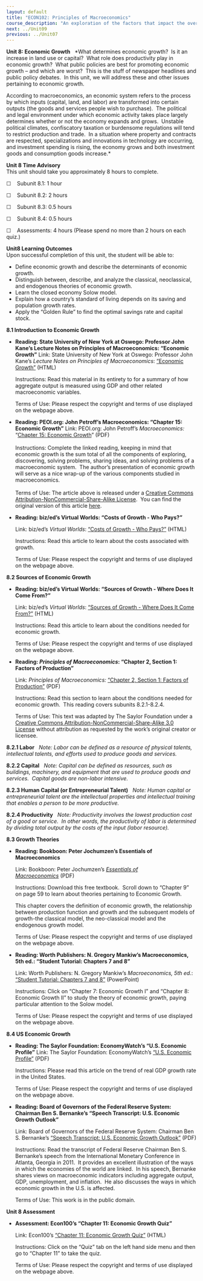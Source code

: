 ```yaml
---
layout: default
title: "ECON102: Principles of Macroeconomics"
course_description: "An exploration of the factors that impact the overall performance of economies. The course focuses on public policies helping and hindering the achievement of intended outcomes, such as reducing unemployment or increasing trade."
next: ../Unit09
previous: ../Unit07
---
```

**Unit 8: Economic Growth** <span id="8"></span> 
*What determines economic growth?  Is it an increase in land use or
capital?  What role does productivity play in economic growth?  What
public policies are best for promoting economic growth – and which are
worst?  This is the stuff of newspaper headlines and public policy
debates.  In this unit, we will address these and other issues
pertaining to economic growth.  
  
 According to macroeconomics, an economic system refers to the process
by which inputs (capital, land, and labor) are transformed into certain
outputs (the goods and services people wish to purchase).  The political
and legal environment under which economic activity takes place largely
determines whether or not the economy expands and grows.  Unstable
political climates, confiscatory taxation or burdensome regulations will
tend to restrict production and trade.  In a situation where property
and contracts are respected, specializations and innovations in
technology are occurring, and investment spending is rising, the economy
grows and both investment goods and consumption goods increase.*

**Unit 8 Time Advisory**  
This unit should take you approximately 8 hours to complete.  
  
 ☐    Subunit 8.1: 1 hour  
  
 ☐    Subunit 8.2: 2 hours  
  
 ☐    Subunit 8.3: 0.5 hours  
  
 ☐    Subunit 8.4: 0.5 hours  
  
 ☐    Assessments: 4 hours (Please spend no more than 2 hours on each
quiz.)

**Unit8 Learning Outcomes**  
Upon successful completion of this unit, the student will be able to:
-   Define economic growth and describe the determinants of economic
    growth.
-   Distinguish between, describe, and analyze the classical,
    neoclassical, and endogenous theories of economic growth.
-   Learn the closed economy Solow model.
-   Explain how a country’s standard of living depends on its saving and
    population growth rates.
-   Apply the “Golden Rule” to find the optimal savings rate and capital
    stock.

**8.1 Introduction to Economic Growth** <span id="8.1"></span> 
-   **Reading: State University of New York at Oswego: Professor John
    Kane’s Lecture Notes on Principles of Macroeconomics: “Economic
    Growth”**
    Link: State University of New York at Oswego: Professor John Kane’s
    *Lecture Notes on* *Principles of Macroeconomics*: [“Economic
    Growth”](http://www.oswego.edu/~economic/eco200/chap17.htm) (HTML)  
      
     Instructions: Read this material in its entirety to for a summary
    of how aggregate output is measured using GDP and other related
    macroeconomic variables.  
      
     Terms of Use: Please respect the copyright and terms of use
    displayed on the webpage above.

-   **Reading: PEOI.org: John Petroff’s Macroeconomics: “Chapter 15:
    Economic Growth”**
    Link: PEOI.org: John Petroff’s *Macroeconomics:* “[Chapter 15:
    Economic
    Growth](http://www.saylor.org/site/wp-content/uploads/2012/06/Chapter-15-Economic-Growth-Petroff.pdf)”
    (PDF)  
        
     Instructions: Complete the linked reading, keeping in mind that
    economic growth is the sum total of all the components of exploring,
    discovering, solving problems, sharing ideas, and solving problems
    of a macroeconomic system.  The author’s presentation of economic
    growth will serve as a nice wrap-up of the various components
    studied in macroeconomics.  
        
     Terms of Use: The article above is released under a [Creative
    Commons Attribution-NonCommercial-Share-Alike
    License](http://creativecommons.org/licenses/by-nc-sa/3.0/deed.en). 
    You can find the original version of this
    article [here](http://www.peoi.org/Courses/Coursestu/mac/fram15.html).

-   **Reading: biz/ed’s Virtual Worlds: “Costs of Growth - Who Pays?”**

    Link: biz/ed’s *Virtual Worlds*: [“Costs of Growth - Who
    Pays?”](http://www.bized.co.uk/virtual/economy/policy/outcomes/gdp/growth2.htm) (HTML)  
      
     Instructions: Read this article to learn about the costs associated
    with growth.  
      
     Terms of Use: Please respect the copyright and terms of use
    displayed on the webpage above.

**8.2 Sources of Economic Growth** <span id="8.2"></span> 
-   **Reading: biz/ed’s Virtual Worlds: “Sources of Growth - Where Does
    It Come From?”**

    Link: biz/ed’s *Virtual Worlds*: [“Sources of Growth - Where Does It
    Come
    From?”](http://www.bized.co.uk/virtual/economy/policy/outcomes/gdp/growth3.htm) (HTML)  
      
     Instructions: Read this article to learn about the conditions
    needed for economic growth.  
      
     Terms of Use: Please respect the copyright and terms of use
    displayed on the webpage above.

-   **Reading: *Principles of Macroeconomics*: “Chapter 2, Section 1:
    Factors of Production”**

    Link: *Principles of Macroeconomics:* [“Chapter 2, Section 1:
    Factors of
    Production”](http://www.saylor.org/site/textbooks/Principles%20of%20Macroeconomics.pdf) (PDF)  
      
     Instructions: Read this section to learn about the conditions
    needed for economic growth.  This reading covers subunits
    8.2.1-8.2.4.  
      
     Terms of Use: This text was adapted by The Saylor Foundation under
    a [Creative Commons Attribution-NonCommercial-Share-Alike 3.0
    License](http://creativecommons.org/licenses/by-nc-sa/3.0/) without
    attribution as requested by the work’s original creator or licensee.

    <span
    style="font-size: 10pt; font-family: Calibri, sans-serif; background-position: initial initial; background-repeat: initial initial;"></span>

**8.2.1 Labor** <span id="8.2.1"></span> 
*Note: Labor can be defined as a resource of physical talents,
intellectual talents, and efforts used to produce goods and services.*

**8.2.2 Capital** <span id="8.2.2"></span> 
*Note: Capital can be defined as resources, such as buildings,
machinery, and equipment that are used to produce goods and services.
 Capital goods are non-labor intensive.*

**8.2.3 Human Capital (or Entrepreneurial Talent)** <span
id="8.2.3"></span> 
*Note: Human capital or entrepreneurial talent are the intellectual
properties and intellectual training that enables a person to be more
productive.*

**8.2.4 Productivity** <span id="8.2.4"></span> 
*Note: Productivity involves the lowest production cost of a good or
service.  In other words, the productivity of labor is determined by
dividing total output by the costs of the input (labor resource).*

**8.3 Growth Theories** <span id="8.3"></span> 
-   **Reading: Bookboon: Peter Jochumzen’s Essentials of
    Macroeconomics**

    Link: Bookboon: Peter Jochumzen’s *[Essentials of
    Macroeconomics](http://bookboon.com/us/textbooks/economics/macroeconimics-uk)* (PDF)  
      
     Instructions: Download this free textbook.  Scroll down to “Chapter
    9” on page 59 to learn about theories pertaining to Economic
    Growth.  
      
     This chapter covers the definition of economic growth, the
    relationship between production function and growth and the
    subsequent models of growth-the classical model, the neo-classical
    model and the endogenous growth model.  
      
     Terms of Use: Please respect the copyright and terms of use
    displayed on the webpage above.

-   **Reading: Worth Publishers: N. Gregory Mankiw’s Macroeconomics, 5th
    ed.: “Student Tutorial: Chapters 7 and 8”**

    Link: Worth Publishers: N. Gregory Mankiw’s *Macroeconomics, 5th
    ed.*: [“Student Tutorial: Chapters 7 and
    8”](http://bcs.worthpublishers.com/mankiw5/pages/bcs-main.asp?v=category&s=00080&n=01000&i=01080.01&o=)
    (PowerPoint)  
      
     Instructions: Click on “Chapter 7: Economic Growth I” and “Chapter
    8: Economic Growth II” to study the theory of economic growth,
    paying particular attention to the Solow model.  
      
     Terms of Use: Please respect the copyright and terms of use
    displayed on the webpage above.

**8.4 US Economic Growth** <span id="8.4"></span> 
-   **Reading: The Saylor Foundation: EconomyWatch’s “U.S. Economic
    Profile”**
    Link: The Saylor Foundation: EconomyWatch’s [“U.S. Economic
    Profile”](http://www.saylor.org/site/wp-content/uploads/2012/07/US-Economy-Profile.pdf) (PDF)  
      
     Instructions: Please read this article on the trend of real GDP
    growth rate in the United States.  
      
     Terms of Use: Please respect the copyright and terms of use
    displayed on the webpage above.

-   **Reading: Board of Governors of the Federal Reserve System:
    Chairman Ben S. Bernanke’s “Speech Transcript: U.S. Economic Growth
    Outlook”**

    Link: Board of Governors of the Federal Reserve System: Chairman Ben
    S. Bernanke’s [“Speech Transcript: U.S. Economic Growth
    Outlook”](http://www.saylor.org/site/wp-content/uploads/2012/07/US-Economic-Outlook-Bernanke.pdf) (PDF)  
      
     Instructions: Read the transcript of Federal Reserve Chairman Ben
    S. Bernanke’s speech from the International Monetary Conference in
    Atlanta, Georgia in 2011.  It provides an excellent illustration of
    the ways in which the economies of the world are linked.  In his
    speech, Bernanke shares views on macroeconomic indicators including
    aggregate output, GDP, unemployment, and inflation.  He also
    discusses the ways in which economic growth in the U.S. is
    affected.  
      
     Terms of Use: This work is in the public domain.

**Unit 8 Assessment** <span id="8.5"></span> 
-   **Assessment: Econ100’s “Chapter 11: Economic Growth Quiz”**

    Link: Econ100’s [“Chapter 11: Economic Growth
    Quiz”](http://www.econ100.com/usa/mac5e/index.html) (HTML)  
      
     Instructions: Click on the “Quiz” tab on the left hand side menu
    and then go to “Chapter 11” to take the quiz.  
      
     Terms of Use: Please respect the copyright and terms of use
    displayed on the webpage above.


